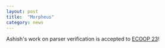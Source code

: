 ```yaml
---
layout: post
title:  "Morpheus"
category: news
---
```


Ashish's work on parser verification is accepted to [ECOOP 23](https://drops.dagstuhl.de/opus/volltexte/2023/18213/)!
